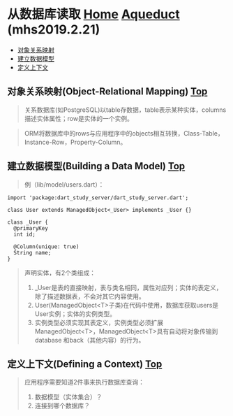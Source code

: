 # 从数据库读取 [Home] [Aqueduct] (mhs2019.2.21)

- [对象关系映射]
- [建立数据模型]
- [定义上下文]

## <span id="object-relational-mapping">对象关系映射(Object-Relational Mapping)</span> [Top]
> 关系数据库(如PostgreSQL)以table存数据，table表示某种实体，columns描述实体属性；row是实体的一个实例。

> ORM将数据库中的rows与应用程序中的objects相互转换，Class-Table，Instance-Row，Property-Column。

## <span id="building-a-data-model">建立数据模型(Building a Data Model)</span> [Top]
> 例（lib/model/users.dart）：
```
import 'package:dart_study_server/dart_study_server.dart';

class User extends ManagedObject<_User> implements _User {}

class _User {
  @primaryKey
  int id;

  @Column(unique: true)
  String name;
}
```
> 声明实体，有2个类组成：
> 1. _User是表的直接映射，表与类名相同，属性对应列；实体的表定义，除了描述数据表，不会对其它内容使用。
> 2. User(ManagedObject\<T\>子类)在代码中使用，数据库获取users是User实例；实体的实例类型。
> 3. 实例类型必须实现其表定义，实例类型必须扩展ManagedObject\<T\>，ManagedObject\<T\>具有自动将对象传输到database 和back（其他内容）的行为。

## <span id="defining-a-context">定义上下文(Defining a Context)</span> [Top]
> 应用程序需要知道2件事来执行数据库查询：
> 1. 数据模型（实体集合）？
> 2. 连接到哪个数据库？

##
[Home]: https://mhsnet.github.io/mhsstudynotes/ "《MHS技术栈学习笔记》"
[Aqueduct]: https://mhsnet.github.io/mhsstudynotes/framework/aqueduct/index.html "《Aqueduct》"
[Top]: https://mhsnet.github.io/mhsstudynotes/framework/aqueduct/tutorial/reading_from_a_database.html "从数据库读取"

[对象关系映射]: https://mhsnet.github.io/mhsstudynotes/framework/aqueduct/tutorial/reading_from_a_database.html#object-relational-mapping "对象关系映射(Object-Relational Mapping)"
[建立数据模型]: https://mhsnet.github.io/mhsstudynotes/framework/aqueduct/tutorial/reading_from_a_database.html#building-a-data-model "建立数据模型(Building a Data Model)"
[定义上下文]: https://mhsnet.github.io/mhsstudynotes/framework/aqueduct/tutorial/reading_from_a_database.html#defining-a-context "定义上下文(Defining a Context)"